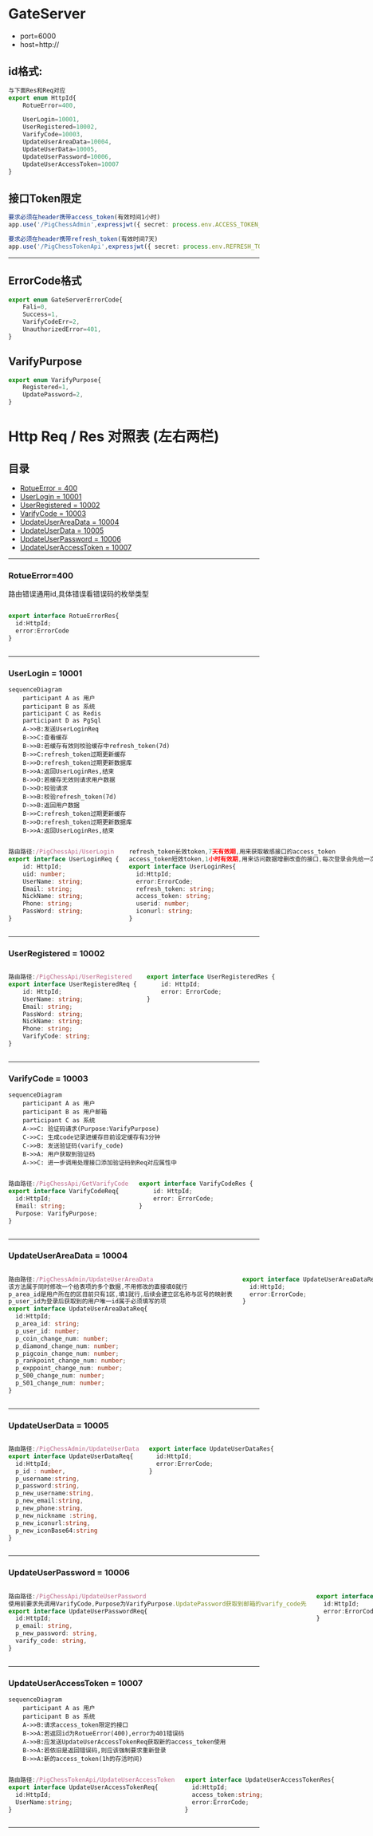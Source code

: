 # GateServer

* port=6000
* host=http://

## id格式:
```typescript
与下面Res和Req对应
export enum HttpId{
    RotueError=400,

    UserLogin=10001,
    UserRegistered=10002,
    VarifyCode=10003,
    UpdateUserAreaData=10004,
    UpdateUserData=10005,
    UpdateUserPassword=10006,
    UpdateUserAccessToken=10007
}
```
## 接口Token限定
```ts
要求必须在header携带access_token(有效时间1小时)
app.use('/PigChessAdmin',expressjwt({ secret: process.env.ACCESS_TOKEN_SECRET!, algorithms: ['HS256'] }))

要求必须在header携带refresh_token(有效时间7天)
app.use('/PigChessTokenApi',expressjwt({ secret: process.env.REFRESH_TOKEN_SECRET!, algorithms: ['HS256'] }))
```
---
## ErrorCode格式
```typescript
export enum GateServerErrorCode{
    Fali=0,
    Success=1,
    VarifyCodeErr=2,
    UnauthorizedError=401,
}
```
## VarifyPurpose
```ts
export enum VarifyPurpose{
    Registered=1,
    UpdatePassword=2,
}
```

# Http Req / Res 对照表 (左右两栏)

## 目录
- [RotueError = 400](#RotueError--400)
- [UserLogin = 10001](#userlogin--10001)
- [UserRegistered = 10002](#userregistered--10002)
- [VarifyCode = 10003](#varifycode--10003)
- [UpdateUserAreaData = 10004](#updateuserareadata--10004)
- [UpdateUserData = 10005](#UpdateUserData--10005)
- [UpdateUserPassword = 10006](#UpdateUserPassword--10006)
- [UpdateUserAccessToken = 10007](#UpdateUserAccessToken--10007)
---
### RotueError=400
路由错误通用id,具体错误看错误码的枚举类型
<div style="display:flex; gap:20px;">

  <div style="flex:1;">

  ```ts
  export interface RotueErrorRes{
    id:HttpId;
    error:ErrorCode
}
  ```
  </div>

</div>

---


### UserLogin = 10001

```mermaid
sequenceDiagram
    participant A as 用户
    participant B as 系统
    participant C as Redis
    participant D as PgSql
    A->>B:发送UserLoginReq
    B->>C:查看缓存
    B->>B:若缓存有效则校验缓存中refresh_token(7d)
    B->>C:refresh_token过期更新缓存
    B->>D:refresh_token过期更新数据库
    B->>A:返回UserLoginRes,结束
    B->>D:若缓存无效则请求用户数据
    D->>D:校验请求
    B->>B:校验refresh_token(7d)
    D->>B:返回用户数据
    B->>C:refresh_token过期更新缓存
    B->>D:refresh_token过期更新数据库
    B->>A:返回UserLoginRes,结束

```
<div style="display:flex; gap:20px;">

  <div style="flex:1;">

  ```ts
  路由路径:/PigChessApi/UserLogin
  export interface UserLoginReq {
      id: HttpId;
      uid: number;
      UserName: string;
      Email: string;
      NickName: string;
      Phone: string;
      PassWord: string;
  }
  ```
  </div>

  <div style="flex:1;">

  ```ts
refresh_token长效token,7天有效期,用来获取敏感接口的access_token
access_token短效token,1小时有效期,用来访问数据增删改查的接口,每次登录会先给一次,后面过期了要通过UpdateUserAccessTokenRes重新获取
export interface UserLoginRes{
    id:HttpId;
    error:ErrorCode;
    refresh_token: string;
    access_token: string;
    userid: number;
    iconurl: string;
}
  ```
  </div>

</div>

---

### UserRegistered = 10002

<div style="display:flex; gap:20px;">

  <div style="flex:1;">

  ```ts
  路由路径:/PigChessApi/UserRegistered
  export interface UserRegisteredReq {
      id: HttpId;
      UserName: string;
      Email: string;
      PassWord: string;
      NickName: string;
      Phone: string;
      VarifyCode: string;
  }
  ```
  </div>

  <div style="flex:1;">

  ```ts
  export interface UserRegisteredRes {
      id: HttpId;
      error: ErrorCode;
  }
  ```
  </div>

</div>

---

### VarifyCode = 10003
```mermaid
sequenceDiagram
    participant A as 用户
    participant B as 用户邮箱
    participant C as 系统
    A->>C: 验证码请求(Purpose:VarifyPurpose)
    C->>C: 生成code记录进缓存目前设定缓存有3分钟
    C->>B: 发送验证码(varify_code)
    B->>A: 用户获取到验证码
    A->>C: 进一步调用处理接口添加验证码到Req对应属性中

```
<div style="display:flex; gap:20px;">

  <div style="flex:1;">

  ```ts
  路由路径:/PigChessApi/GetVarifyCode
  export interface VarifyCodeReq{
    id:HttpId;
    Email: string;
    Purpose: VarifyPurpose;
}
  ```
  </div>

  <div style="flex:1;">

  ```ts
  export interface VarifyCodeRes {
      id: HttpId;
      error: ErrorCode;
  }
  ```
  </div>

</div>

---

### UpdateUserAreaData = 10004

<div style="display:flex; gap:20px;">

  <div style="flex:1;">

  ```ts
路由路径:/PigChessAdmin/UpdateUserAreaData
该方法属于同时修改一个给表项的多个数据,不用修改的直接填0就行
p_area_id是用户所在的区目前只有1区,填1就行,后续会建立区名称与区号的映射表
p_user_id为登录后获取到的用户唯一id属于必须填写的项
export interface UpdateUserAreaDataReq{
    id:HttpId;
    p_area_id: string;
    p_user_id: number;
    p_coin_change_num: number;
    p_diamond_change_num: number;
    p_pigcoin_change_num: number;
    p_rankpoint_change_num: number;
    p_exppoint_change_num: number;
    p_S00_change_num: number;
    p_S01_change_num: number;
}
  ```
  </div>

  <div style="flex:1;">

  ```ts
export interface UpdateUserAreaDataRes{
    id:HttpId;
    error:ErrorCode;
}
  ```
  </div>

</div>

---

### UpdateUserData = 10005

<div style="display:flex; gap:20px;">

  <div style="flex:1;">

  ```ts
路由路径:/PigChessAdmin/UpdateUserData
export interface UpdateUserDataReq{
    id:HttpId;
    p_id : number,
    p_username:string,
    p_password:string,
    p_new_username:string,
    p_new_email:string,
    p_new_phone:string,
    p_new_nickname :string,
    p_new_iconurl:string,
    p_new_iconBase64:string
}
  ```
  </div>

  <div style="flex:1;">

  ```ts
export interface UpdateUserDataRes{
    id:HttpId;
    error:ErrorCode;
}
  ```
  </div>

</div>

---

### UpdateUserPassword = 10006

<div style="display:flex; gap:20px;">

  <div style="flex:1;">

  ```ts
路由路径:/PigChessApi/UpdateUserPassword
使用前要求先调用VarifyCode,Purpose为VarifyPurpose.UpdatePassword获取到邮箱的varify_code先
export interface UpdateUserPasswordReq{
    id:HttpId;
    p_email: string,
    p_new_password: string,
    varify_code: string,
}
  ```
  </div>

  <div style="flex:1;">

  ```ts
export interface UpdateUserPasswordRes{
    id:HttpId;
    error:ErrorCode;
}
  ```
  </div>

</div>

---

### UpdateUserAccessToken = 10007
```mermaid
sequenceDiagram
    participant A as 用户
    participant B as 系统
    A->>B:请求access_token限定的接口
    B->>A:若返回id为RotueError(400),error为401错误码
    A->>B:应发送UpdateUserAccessTokenReq获取新的access_token使用
    B->>A:若依旧是返回错误码,则应该强制要求重新登录
    B->>A:新的access_token(1h的存活时间)

```
<div style="display:flex; gap:20px;">

  <div style="flex:1;">

  ```ts
路由路径:/PigChessTokenApi/UpdateUserAccessToken
export interface UpdateUserAccessTokenReq{
    id:HttpId;
    UserName:string;
}

  ```
  </div>

  <div style="flex:1;">

  ```ts
export interface UpdateUserAccessTokenRes{
    id:HttpId;
    access_token:string;
    error:ErrorCode;
}
  ```
  </div>

</div>

---
